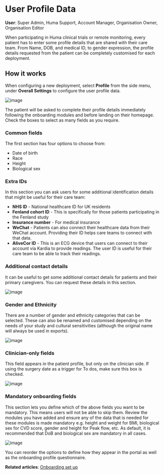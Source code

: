 # User Profile Data
**User**: Super Admin, Huma Support, Account Manager, Organisation Owner, Organisation Editor

When participating in Huma clinical trials or remote monitoring, every patient has to enter some profile details that are shared with their care team. From Name, DOB, and medical ID, to gender expression, the profile details requested from the patient can be completely customised for each deployment. 
## How it works

When configuring a new deployment, select **Profile** from the side menu, under **Overall Settings** to configure the user profile data.

![image](https://user-images.githubusercontent.com/110832367/183859096-0ef27bca-f9ad-465f-94c1-3c902ecabc2c.png)

The patient will be asked to complete their profile details immediately following the onboarding modules and before landing on their homepage. Check the boxes to select as many fields as you require. 

### Common fields 
The first section has four options to choose from: 
- Date of birth
- Race
- Height 
- Biological sex 

### Extra IDs
In this section you can ask users for some additional identification details that might be useful for their care team:
- **NHS ID** - National healthcare ID for UK residents
- **Fenland cohort ID** - This is specifically for those patients participating in the Fenland study
- **Insurance number** - For medical insurance
- **WeChat** - Patients can also connect their healthcare data from their WeChat account. Providing their ID helps care teams to connect with that data.
- **AliveCor ID** - This is an ECG device that users can connect to their account via Kardia to provide readings. The user ID is useful for their care team to be able to track their readings.

### Additional contact details
It can be useful to get some additional contact details for patients and their primary caregivers. You can request these details in this section.

![image](https://user-images.githubusercontent.com/110832367/183859481-999207cc-50b1-4514-9d8b-fd83eb67a872.png)

### Gender and Ethnicity
There are a number of gender and ethnicity categories that can be selected. These can also be renamed and customised depending on the needs of your study and cultural sensitivities (although the original name will always be used in exports).

![image](https://user-images.githubusercontent.com/110832367/183859392-988ec1f2-1a67-4479-9bc0-00327faaa0ca.png)

### Clinician-only fields
This field appears in the patient profile, but only on the clinician side. If using the surgery date as a trigger for To dos, make sure this box is checked.

![image](https://user-images.githubusercontent.com/110832367/183859779-d2f93a1b-3894-4045-9555-d2230f205bce.png)

### Mandatory onboarding fields
This section lets you define which of the above fields you want to be mandatory. This means users will not be able to skip them. Review the modules you have added and ensure any of the data that is needed for these modules is made mandatory e.g. height and weight for BMI, biological sex for CVD score, gender and height for Peak flow, etc. As default, it is recommended that DoB and biological sex are mandatory in all cases.

![image](https://user-images.githubusercontent.com/110832367/183859314-7f446c4d-6e44-4887-a014-5989d3452efa.png)

You can reorder the options to define how they appear in the portal as well as the onboarding profile questionnaire.

**Related articles**: [Onboarding set up](https://github.com/huma-engineering/huma-docs/blob/bc4b009dfc136ebe1d66f12eb214e5ba74609f7c/data-collection/AdminPortal/Managing%20Deployments/Configuring%20the%20user%20onboarding/Onboarding%20setup.md)
